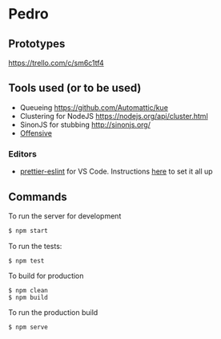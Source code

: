 # Pedro

## Prototypes

https://trello.com/c/sm6c1tf4

## Tools used (or to be used)

* Queueing https://github.com/Automattic/kue
* Clustering for NodeJS https://nodejs.org/api/cluster.html
* SinonJS for stubbing http://sinonjs.org/
* [Offensive](https://github.com/muroc/offensive.js)

### Editors

* [prettier-eslint](https://www.npmjs.com/package/prettier-eslint) for VS Code. Instructions [here](https://hackernoon.com/configure-eslint-prettier-and-flow-in-vs-code-for-react-development-c9d95db07213) to set it all up

## Commands

To run the server for development

```bash
$ npm start
```

To run the tests:

```
$ npm test
```

To build for production

```
$ npm clean
$ npm build
```

To run the production build

```
$ npm serve
```
